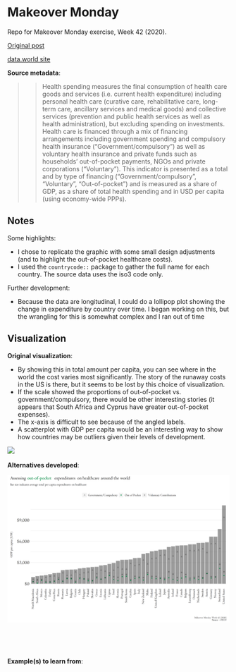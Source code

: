 # Makeover Monday  
Repo for Makeover Monday exercise, Week 42 (2020).

[Original post](https://data.oecd.org/healthres/health-spending.htm)

[data.world site](https://data.world/makeovermonday/2020w42)

**Source metadata**: 
>>Health spending measures the final consumption of health care goods and services (i.e. current health expenditure) including personal health care (curative care, rehabilitative care, long-term care, ancillary services and medical goods) and collective services (prevention and public health services as well as health administration), but excluding spending on investments. Health care is financed through a mix of financing arrangements including government spending and compulsory health insurance (“Government/compulsory”) as well as voluntary health insurance and private funds such as households’ out-of-pocket payments, NGOs and private corporations (“Voluntary”). This indicator is presented as a total and by type of financing (“Government/compulsory”, “Voluntary”, “Out-of-pocket”) and is measured as a share of GDP, as a share of total health spending and in USD per capita (using economy-wide PPPs).

## Notes  

Some highlights:

*  I chose to replicate the graphic with some small design adjustments (and to highlight the out-of-pocket healthcare costs).  
*  I used the `countrycode::` package to gather the full name for each country. The source data uses the iso3 code only.  

Further development:  

*  Because the data are longitudinal, I could do a lollipop plot showing the change in expenditure by country over time. I began working on this, but the wrangling for this is somewhat complex and I ran out of time

## Visualization  

**Original visualization**:

*  By showing this in total amount per capita, you can see where in the world the cost varies most significantly. The story of the runaway costs in the US is there, but it seems to be lost by this choice of visualization.  
*  If the scale showed the proportions of out-of-pocket vs. government/compulsory, there would be other interesting stories (it appears that South Africa and Cyprus have greater out-of-pocket expenses).  
*  The x-axis is difficult to see because of the angled labels.  
*  A scatterplot with GDP per capita would be an interesting way to show how countries may be outliers given their levels of development.  

![](https://media.data.world/bflpGloGRpSN4rv23cRM_Screen%20Shot%202020-10-18%20at%202.48.13%20pm.png)

**Alternatives developed**:

![](https://github.com/mrafa3/makeover_monday/blob/master/2020/week42/graphics/healthexp_bar_viz.png)

![]()

![]()

**Example(s) to learn from**:  

![]()
